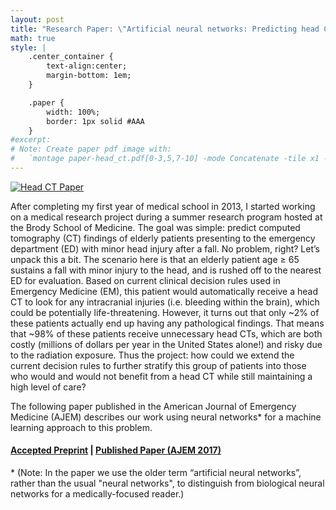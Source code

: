 ```yaml
---
layout: post
title: "Research Paper: \"Artificial neural networks: Predicting head CT findings in elderly patients presenting with minor head injury after a fall\""
math: true
style: |
    .center_container {
        text-align:center;
        margin-bottom: 1em;
    }

    .paper {
        width: 100%;
        border: 1px solid #AAA
    }
#excerpt:
# Note: Create paper pdf image with:
#   `montage paper-head_ct.pdf[0-3,5,7-10] -mode Concatenate -tile x1 -quality 100 -resize x254 paper-head_ct.jpg && convert paper-head_ct.jpg -border 1 paper-head_ct.jpg`
---
```


<div class="center_container">
  <a href="{{ site.baseurl }}/assets/papers/paper-head_ct.pdf">
    <img class="paper" src="{{ site.baseurl }}/assets/papers/paper-head_ct.jpg" alt="Head CT Paper"/>
  </a>
</div>

After completing my first year of medical school in 2013, I started working on a medical research project during a summer research program hosted at the Brody School of Medicine.  The goal was simple: predict computed tomography (CT) findings of elderly patients presenting to the emergency department (ED) with minor head injury after a fall.  No problem, right?  Let’s unpack this a bit.  The scenario here is that an elderly patient age ≥ 65 sustains a fall with minor injury to the head, and is rushed off to the nearest ED for evaluation.  Based on current clinical decision rules used in Emergency Medicine (EM), this patient would automatically receive a head CT to look for any intracranial injuries (i.e. bleeding within the brain), which could be potentially life-threatening.  However, it turns out that only ~2% of these patients actually end up having any pathological findings.  That means that ~98% of these patients receive unnecessary head CTs, which are both costly (millions of dollars per year in the United States alone!) and risky due to the radiation exposure.  Thus the project: how could we extend the current decision rules to further stratify this group of patients into those who would and would not benefit from a head CT while still maintaining a high level of care?

The following paper published in the American Journal of Emergency Medicine (AJEM) describes our work using neural networks* for a machine learning approach to this problem.

<div class="center_container">
  <h4><a href="{{ site.baseurl }}/assets/papers/paper-head_ct.pdf">Accepted Preprint</a> | <a href="https://doi.org/10.1016/j.ajem.2016.10.065">Published Paper (AJEM 2017)</a></h4>
</div>

\* (Note: In the paper we use the older term “artificial neural networks”, rather than the usual "neural networks", to distinguish from biological neural networks for a medically-focused reader.)

